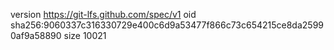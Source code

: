 version https://git-lfs.github.com/spec/v1
oid sha256:9060337c316330729e400c6d9a53477f866c73c654215ce8da25990af9a58890
size 10021
